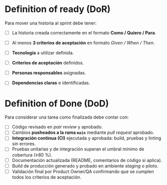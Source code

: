 # Definition of ready (DoR)
Para mover una historia al sprint debe tener:
- [ ] La historia creada correctamente en el formato **Como / Quiero / Para**.  
- [ ] Al menos **3 criterios de aceptación** en formato *Given / When / Then*.  
- [ ] **Tecnología** a utilizar definida.
- [ ] **Criterios de aceptación** definidos.  
- [ ] **Personas responsables** asignadas.  
- [ ] **Dependencias claras** e identificadas.  



# Definition of Done (DoD)
Para considerar una tarea como finalizada debe contar con:
- [ ] Código revisado en *pair review* y aprobado.  
- [ ] Cambios **pusheados a la rama `main`** mediante *pull request* aprobado.  
- [ ] **Integración continua (CI)** ejecutada y aprobada: build, pruebas y linting sin errores.  
- [ ] Pruebas unitarias y de integración superan el umbral mínimo de cobertura (≥80 %).  
- [ ] Documentación actualizada (README, comentarios de código si aplica).  
- [ ] Build de producción generado y probado en ambiente *staging* o piloto.  
- [ ] Validación final por Product Owner/QA confirmando que se cumplen todos los criterios de aceptación.
